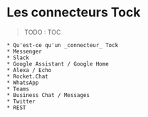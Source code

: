 # Les connecteurs Tock

> TODO : TOC

    * Qu'est-ce qu'un _connecteur_ Tock
    * Messenger
    * Slack
    * Google Assistant / Google Home
    * Alexa / Echo
    * Rocket.Chat
    * WhatsApp
    * Teams
    * Business Chat / Messages
    * Twitter
    * REST